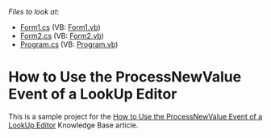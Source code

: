 <!-- default file list -->
*Files to look at*:

* [Form1.cs](./CS/Form1.cs) (VB: [Form1.vb](./VB/Form1.vb))
* [Form2.cs](./CS/Form2.cs) (VB: [Form2.vb](./VB/Form2.vb))
* [Program.cs](./CS/Program.cs) (VB: [Program.vb](./VB/Program.vb))
<!-- default file list end -->
# How to Use the ProcessNewValue Event of a LookUp Editor


<p>This is a sample project for the <a href="https://www.devexpress.com/Support/Center/p/A238">How to Use the ProcessNewValue Event of a LookUp Editor</a> Knowledge Base article.</p>

<br/>


